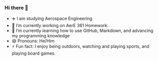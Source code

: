 ### Hi there 👋
- :airplane: I am studying Aerospace Engineering
- 🔭 I’m currently working on AerE 361 Homework.
- 🌱 I’m currently learning how to use GitHub, Markdown, and advancing my programming knowledge
- 😄 Pronouns: He/Him
- ⚡ Fun fact: I enjoy being outdoors, watching and playing sports, and playing board games.

